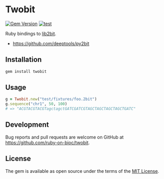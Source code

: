 # Twobit

[![Gem Version](https://badge.fury.io/rb/twobit.svg)](https://badge.fury.io/rb/twobit)
[![test](https://github.com/ruby-on-bioc/twobit/actions/workflows/ci.yml/badge.svg)](https://github.com/ruby-on-bioc/twobit/actions/workflows/ci.yml)

Ruby bindings to [lib2bit](https://github.com/dpryan79/lib2bit).

* https://github.com/deeptools/py2bit

## Installation

```sh
gem install twobit
```

## Usage

```ruby
g = Twobit.new("test/fixtures/foo.2bit")
g.sequence("chr1", 50, 100)
# => "ACGTACGTACGTagctagctGATCGATCGTAGCTAGCTAGCTAGCTGATC"
```

## Development

Bug reports and pull requests are welcome on GitHub at https://github.com/ruby-on-bioc/twobit.

## License

The gem is available as open source under the terms of the [MIT License](https://opensource.org/licenses/MIT).
